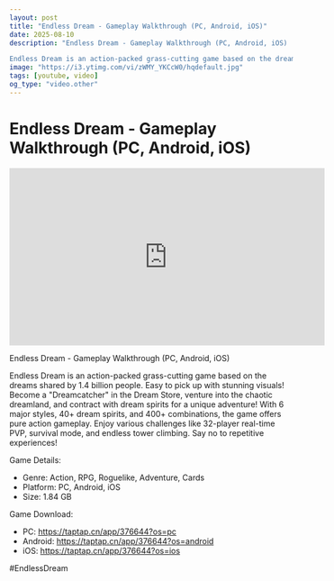 ```yaml
---
layout: post
title: "Endless Dream - Gameplay Walkthrough (PC, Android, iOS)"
date: 2025-08-10
description: "Endless Dream - Gameplay Walkthrough (PC, Android, iOS)

Endless Dream is an action-packed grass-cutting game based on the dreams shared by 1.4 billion ..."
image: "https://i3.ytimg.com/vi/zWMY_YKCcW0/hqdefault.jpg"
tags: [youtube, video]
og_type: "video.other"
---
```


<script type="application/ld+json">
{
  "@context": "http://schema.org",
  "@type": "VideoObject",
  "name": "Endless Dream - Gameplay Walkthrough (PC, Android, iOS)",
  "description": "Endless Dream - Gameplay Walkthrough (PC, Android, iOS)\n\nEndless Dream is an action-packed grass-cutting game based on the dreams shared by 1.4 billion people. Easy to pick up with stunning visuals! Become a \\\"Dreamcatcher\\\" in the Dream Store, venture into the chaotic dreamland, and contract with dream spirits for a unique adventure! With 6 major styles, 40+ dream spirits, and 400+ combinations, the game offers pure action gameplay. Enjoy various challenges like 32-player real-time PVP, survival mode, and endless tower climbing. Say no to repetitive experiences!\n\nGame Details:\n\n- Genre: Action, RPG, Roguelike, Adventure, Cards\n- Platform: PC, Android, iOS\n- Size: 1.84 GB\n\nGame Download:\n\n- PC: https://taptap.cn/app/376644?os=pc\n- Android: https://taptap.cn/app/376644?os=android\n- iOS: https://taptap.cn/app/376644?os=ios\n\n#EndlessDream",
  "thumbnailUrl": "https://i3.ytimg.com/vi/zWMY_YKCcW0/hqdefault.jpg",
  "uploadDate": "2025-08-10T09:01:31",
  "embedUrl": "https://www.youtube.com/embed/zWMY_YKCcW0",
  "publisher": {
    "@type": "Person",
    "name": "Celo Zaga"
  },
  "mainEntityOfPage": {
    "@type": "WebPage",
    "@id": "https://celozaga.github.io/2025/08/10/endless-dream---gameplay-walkthrough-(pc,-android,-ios)-zWMY_YKCcW0.html"
  },
  "duration": "PT0M0S"
}
</script>

<script type="application/ld+json">
{
  "@context": "http://schema.org",
  "@type": "BlogPosting",
  "headline": "Endless Dream - Gameplay Walkthrough (PC, Android, iOS)",
  "image": "https://i3.ytimg.com/vi/zWMY_YKCcW0/hqdefault.jpg",
  "publisher": {
    "@type": "Person",
    "name": "Celo Zaga"
  },
  "url": "https://celozaga.github.io/2025/08/10/endless-dream---gameplay-walkthrough-(pc,-android,-ios)-zWMY_YKCcW0.html",
  "datePublished": "2025-08-10T09:01:31",
  "dateCreated": "2025-08-10T09:01:31",
  "dateModified": "2025-08-10T09:01:31",
  "description": "Endless Dream - Gameplay Walkthrough (PC, Android, iOS)\n\nEndless Dream is an action-packed grass-cutting game based on the dreams shared by 1.4 billion ...",
  "author": {
    "@type": "Person",
    "name": "Celo Zaga"
  },
  "mainEntityOfPage": {
    "@type": "WebPage",
    "@id": "https://celozaga.github.io/2025/08/10/endless-dream---gameplay-walkthrough-(pc,-android,-ios)-zWMY_YKCcW0.html"
  }
}
</script>

<h1 class="youtube-post-title">Endless Dream - Gameplay Walkthrough (PC, Android, iOS)</h1>

<iframe width="560" height="315" src="https://www.youtube.com/embed/zWMY_YKCcW0" class="youtube-post-embed" frameborder="0" allowfullscreen></iframe>

<p class="youtube-post-description">Endless Dream - Gameplay Walkthrough (PC, Android, iOS)

Endless Dream is an action-packed grass-cutting game based on the dreams shared by 1.4 billion people. Easy to pick up with stunning visuals! Become a "Dreamcatcher" in the Dream Store, venture into the chaotic dreamland, and contract with dream spirits for a unique adventure! With 6 major styles, 40+ dream spirits, and 400+ combinations, the game offers pure action gameplay. Enjoy various challenges like 32-player real-time PVP, survival mode, and endless tower climbing. Say no to repetitive experiences!

Game Details:

- Genre: Action, RPG, Roguelike, Adventure, Cards
- Platform: PC, Android, iOS
- Size: 1.84 GB

Game Download:

- PC: https://taptap.cn/app/376644?os=pc
- Android: https://taptap.cn/app/376644?os=android
- iOS: https://taptap.cn/app/376644?os=ios

#EndlessDream</p>
